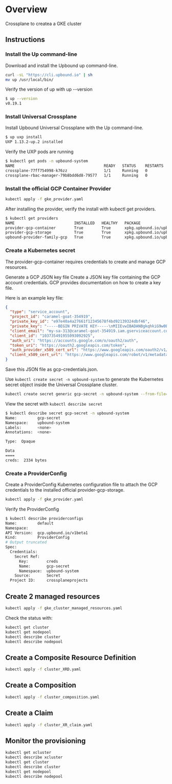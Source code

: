 # Overview
Crossplane to createa a GKE cluster

## Instructions

### Install the Up command-line
Download and install the Upbound up command-line.
```bash
curl -sL "https://cli.upbound.io" | sh
mv up /usr/local/bin/
```

Verify the version of up with up --version
```bash
$ up --version
v0.19.1
```

### Install Universal Crossplane
Install Upbound Universal Crossplane with the Up command-line.

```bash
$ up uxp install
UXP 1.13.2-up.2 installed
```
Verify the UXP pods are running
```bash
$ kubectl get pods -n upbound-system
NAME                                       READY   STATUS    RESTARTS   AGE
crossplane-77ff754998-k76zz                1/1     Running   0          40s
crossplane-rbac-manager-79b8bdd6d8-79577   1/1     Running   0          40s
```

### Install the official GCP Container Provider

```bash
kubectl apply -f gke_provider.yaml
```

After installing the provider, verify the install with kubectl get providers.
```bash
$ kubectl get providers
NAME                          INSTALLED   HEALTHY   PACKAGE                                                  AGE
provider-gcp-container        True        True      xpkg.upbound.io/upbound/provider-gcp-container:v0.41.0   47h
provider-gcp-storage          True        True      xpkg.upbound.io/upbound/provider-gcp-storage:v0.41.0     47h
upbound-provider-family-gcp   True        True      xpkg.upbound.io/upbound/provider-family-gcp:v0.41.0      47h
```

### Create a Kubernetes secret
The provider-gcp-container requires credentials to create and manage GCP resources.

Generate a GCP JSON key file
Create a JSON key file containing the GCP account credentials. GCP provides documentation on how to create a key file.

Here is an example key file:
```json
{
  "type": "service_account",
  "project_id": "caramel-goat-354919",
  "private_key_id": "e97e40a4a27661f12345678f4bd92139324dbf46",
  "private_key": "-----BEGIN PRIVATE KEY-----\nMIIEvwIBADANBgkqhkiG9w0BAQEFAASCBKkwggSlAgEAAoIBAQCwA+6MWRhmcPB3\nF/irb5MDPYAT6BWr7Vu/16U8FbCHk7xtsAWYjKXKHu5mGzum4F781sM0aMCeitlv\n+jr2y7Ny23S9uP5W2kfnD/lfj0EjCdfoaN3m7W0j4DrriJviV6ESeSdb0Ehg+iEW\ngNrkb/ljigYgsSLMuemby5lvJVINUazXJtGUEZew+iAOnI4/j/IrDXPCYVNo5z+b\neiMsDYWfccenWGOQf1hkbVWyKqzsInxu8NQef3tNhoUXNOn+/kgarOA5VTYvFUPr\n2l1P9TxzrcYuL8XK++HjVj5mcNaWXNN+jnFpxjMIJOiDJOZoAo0X7tuCJFXtAZbH\n9P61GjhbAgMBAAECggEARXo31kRw4jbgZFIdASa4hAXpoXHx4/x8Q9yOR4pUNR/2\nt+FMRCv4YTEWb01+nV9hfzISuYRDzBEIxS+jyLkda0/+48i69HOTAD0I9VRppLgE\ne97e40a4a27661f12345678f4bd92139324dbf46+2H7ulQDtbEgfcWpNMQcL2JiFq+WS\neh3H0gHSFFIWGnAM/xofrlhGsN64palZmbt2YiKXcHPT+WgLbD45mT5j9oMYxBJf\nPkUUX5QibSSBQyvNqCgRKHSnsY9yAkoNTbPnEV0clQ4FmSccogyS9uPEocQDefuY\nY7gpwSzjXpaw7tP5scK3NtWmmssi+dwDadfLrKF7oQKBgQDjIZ+jwAggCp7AYB/S\n6dznl5/G28Mw6CIM6kPgFnJ8P/C/Yi2y/OPKFKhMs2ecQI8lJfcvvpU/z+kZizcG\nr/7iRMR/SX8n1eqS8XfWKeBzIdwQmiKyRg2AKelGKljuVtI8sXKv9t6cm8RkWKuZ\n9uVroTCPWGpIrh2EMxLeOrlm0QKBgQDGYxoBvl5GfrOzjhYOa5GBgGYYPdE7kNny\nhpHE9CrPZFIcb5nGMlBCOfV+bqA9ALCXKFCr0eHhTjk9HjHfloxuxDmz34vC0xXG\ncegqfV9GNKZPDctysAlCWW/dMYw4+tzAgoG9Qm13Iyfi2Ikll7vfeMX7fH1cnJs0\nnYpN9LYPawKBgQCwMi09QoMLGDH+2pLVc0ZDAoSYJ3NMRUfk7Paqp784VAHW9bqt\n1zB+W3gTyDjgJdTl5IXVK+tsDUWu4yhUr8LylJY6iDF0HaZTR67HHMVZizLETk4M\nLfvbKKgmHkPO4NtG6gEmMESRCOVZUtAMKFPhIrIhAV2x9CBBpb1FWBjrgQKBgQCj\nkP3WRjDQipJ7DkEdLo9PaJ/EiOND60/m6BCzhGTvjVUt4M22XbFSiRrhXTB8W189\noZ2xrGBCNQ54V7bjE+tBQEQbC8rdnNAtR6kVrzyoU6xzLXp6Wq2nqLnUc4+bQypT\nBscVVfmO6stt+v5Iomvh+l+x05hAjVZh8Sog0AxzdQKBgQCMgMTXt0ZBs0ScrG9v\np5CGa18KC+S3oUOjK/qyACmCqhtd+hKHIxHx3/FQPBWb4rDJRsZHH7C6URR1pHzJ\nmhCWgKGsvYrXkNxtiyPXwnU7PNP9JNuCWa45dr/vE/uxcbccK4JnWJ8+Kk/9LEX0\nmjtDm7wtLVlTswYhP6AP69RoMQ==\n-----END PRIVATE KEY-----\n",
  "client_email": "my-sa-313@caramel-goat-354919.iam.gserviceaccount.com",
  "client_id": "103735491955093092925",
  "auth_uri": "https://accounts.google.com/o/oauth2/auth",
  "token_uri": "https://oauth2.googleapis.com/token",
  "auth_provider_x509_cert_url": "https://www.googleapis.com/oauth2/v1/certs",
  "client_x509_cert_url": "https://www.googleapis.com/robot/v1/metadata/x509/my-sa-313%40caramel-goat-354919.iam.gserviceaccount.com"
}
```
Save this JSON file as gcp-credentials.json.

Use `kubectl create secret -n upbound-system` to generate the Kubernetes secret object inside the Universal Crossplane cluster.

```bash
kubectl create secret generic gcp-secret -n upbound-system --from-file=creds=./gcp-credentials.json
```

View the secret with `kubectl describe secret`
```bash
$ kubectl describe secret gcp-secret -n upbound-system
Name:         gcp-secret
Namespace:    upbound-system
Labels:       <none>
Annotations:  <none>

Type:  Opaque

Data
====
creds:  2334 bytes
```

### Create a ProviderConfig
Create a ProviderConfig Kubernetes configuration file to attach the GCP credentials to the installed official provider-gcp-storage.

```bash
kubectl apply -f gke_provider.yaml
```

Verify the ProviderConfig

```bash
$ kubectl describe providerconfigs
Name:         default
Namespace:
API Version:  gcp.upbound.io/v1beta1
Kind:         ProviderConfig
# Output truncated
Spec:
  Credentials:
    Secret Ref:
      Key:        creds
      Name:       gcp-secret
      Namespace:  upbound-system
    Source:       Secret
  Project ID:     crossplaneprojects
```

## Create 2 managed resources

```bash
kubectl apply -f gke_cluster_managed_resources.yaml
```

Check the status with:

```bash
kubectl get cluster
kubectl get nodepool
kubectl describe cluster
kubectl describe nodepool
```

## Create a Composite Resource Definition

```bash
kubectl apply -f cluster_XRD.yaml
```

## Create a Composition

```bash
kubectl apply -f cluster_composition.yaml
```

## Create a Claim

```bash
kubectl apply -f cluster_XR_claim.yaml
```

## Monitor the provisioning

```bash
kubectl get xcluster
kubectl describe xcluster
kubectl get cluster
kubectl describe cluster
kubectl get nodepool
kubectl describe nodepool
```